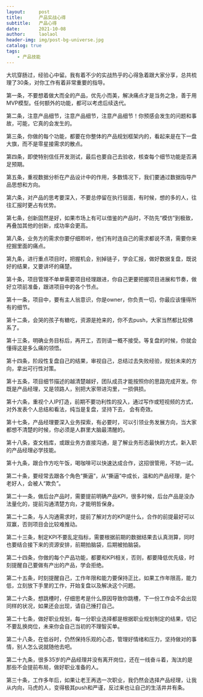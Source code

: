 ```yaml
---
layout:     post
title:      产品实战心得
subtitle:   产品心得
date:       2021-10-08
author:     laolaol
header-img: img/post-bg-universe.jpg
catalog: true
tags:
    - 产品技能
---
```



大坑穿肠过，经验心中留。我有着不少的实战热乎的心得急着跟大家分享，总共梳理了30条，对你工作有着非常重要的指导。

第一条，不要想着做大而全的产品，优先小而美，解决痛点才是当务之急，善于用MVP模型。任何额外的功能，都可以考虑后续迭代。

第二条，注意产品细节，注意产品细节，注意产品细节！你预感会发生的问题和事故，可能，它真的会发生的。

第三条，你做的每个功能，都要在你整体的产品规划框架内的，看起来是在下一盘大旗，而不是零星接需求的散点。

第四条，即使特别信任开发测试，最后也要自己去验收，核查每个细节功能是否满足预期。

第五条，重视数据分析在产品设计中的作用，多数情况下，我们要通过数据指导产品思想和方向。

第六条，对产品的思考要深入，不要总停留在执行层面，有时候，想的多的人，往往汇报时更占有优势。

第七条，创新固然是好，如果市场上有可以借鉴的产品时，不防先“模仿”到极致，再叠加其他的创新，成功率会更高。

第八条，业务方的需求你要仔细聆听，他们有时连自己的需求都说不清，需要你来挖掘里面的痛点。

第九条，进行重点项目时，把握机会，别掉链子，学会汇报，做好数据复盘，既说好的结果，又要讲坏的痛楚。

第十条，项目管理不单单需要项目经理跟进，你自己更要把握项目进展和节奏，做好立项前准备，跟进项目中的各个节点。

第十一条，项目中，要有主人翁意识，你是owner，你负责一切，你最应该懂得所有的细节。

第十二条，会哭的孩子有糖吃，资源是抢来的，你不去push，大家当然都比较佛系了。

第十三条，明确业务目标后，再开工，否则请一概不接受。等复盘的时候，你就会懂得这是多么痛的领悟。

第十四条，阶段性复盘自己的结果，审视自己，总结过去失败经验，规划未来的方向，拿出可行性对策。

第十五条，项目细节描述的越清楚越好，团队成员才能按照你的思路完成开发。你既是产品经理，又是领路人，别把大家带进沟里，一损俱损。

第十六条，重视个人IP打造，前期不要功利性的投入，通过写作或短视频的方式，对外发表个人总结和看法，纯当是复盘，坚持下去， 会有奇效。

第十七条，产品经理要深入业务探索，有必要时，可以引领业务发展方向，当大家都想不清楚的时候，你必须是人群里大脑最清醒的。

第十八条，查文档库，或跟业务方直接沟通，是了解业务形态最快的方式，新入职的产品经理必学技能。

第十九条，跟合作方吃午饭，喝咖啡可以快速达成合作，这招很管用，不妨一试。

第二十条，要经常去跟各个角色“撕逼”，从“撕逼”中成长，温和的产品经理，是个老好人，会被人“欺负”。

第二十一条，做后台产品时，需要提前明确产品KPI，很多时候，后台产品是没办法量化的，提前沟通清楚方向，才能明哲保身。

第二十二条，与人沟通需求时，提前了解对方的KPI是什么，合作的前提最好可以双赢，否则项目会比较难推动。

第二十三条，制定KPI不要乱定指标，需要根据前期的数据结果去认真测算，同时也要结合接下来的资源安排，前期拍脑袋，后期被拍脑袋。

第二十四条，你做的每个产品功能，都要和KPI相关，否则，都要降低优先级，时刻提醒自己要做有产出的产品，学会拒绝。

第二十五条，时刻提醒自己，工作年限和能力要保持正比，如果工作年限高，能力低，立刻放下手里的工作，开始复盘以及解决这个问题。

第二十六条，想跳槽时，仔细思考是什么原因导致你跳槽，下一份工作会不会出现同样的状况，如果还会出现，请自己捶打自己。

第二十七条，做好职业规划，每一分职业选择都是根据职业规划制定的结果，切记不要乱换岗位，未来你会自己当初的不理智买单。

第二十八条，在低谷时，仍然保持乐观的心态，管理好情绪和压力，坚持做对的事情，别人怎么说就随他去吧。

第二十九条，很多35岁的产品经理并没有离开岗位，还在一线奋斗着，淘汰的是那些不会提前布局，做好职业准备的人。

第三十条，工作多年后，如果让老王再选一次职业，我仍然会选择产品经理，让我从内向，马虎的人，变得极其push和严谨，反过来也让自己的生活井井有条。
